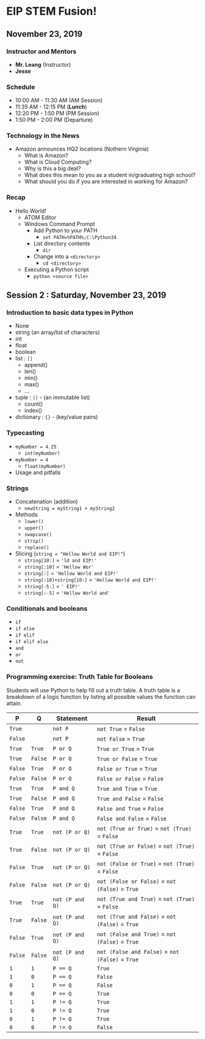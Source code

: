# EIP STEM Fusion!
## November 23, 2019

### Instructor and Mentors

*  **Mr. Leang** (Instructor) 
*  **Jesse**

### Schedule

*  10:00 AM - 11:30 AM (AM Session)
*  11:35 AM - 12:15 PM (**Lunch**)
*  12:20 PM - 1:50 PM (PM Session)
*  1:50 PM - 2:00 PM (Departure)

### Technology in the News

*  Amazon announces HQ2 locations (Nothern Virginia)
    *  What is Amazon?
    *  What is Cloud Computing?
    *  Why is this a big deal?
    *  What does this mean to you as a student in/graduating high school?
    *  What should you do if you are interested in working for Amazon?

### Recap

*  Hello World!
    *  ATOM Editor
    *  Windows Command Prompt
        *  Add Python to your PATH
            *  `set PATH=%PATH%;C:\Python34`
        *  List directory contents
            *  `dir`
        *  Change into a `<directory>`
            *  `cd <directory>`
    *  Executing a Python script
        *  `python <source file>`

## Session 2 : Saturday, November 23, 2019

### Introduction to basic data types in Python

  *  None
  *  string (an array/list of characters)
  *  int
  *  float
  *  boolean
  *  list : `[]`
      *  append()
      *  len()
      *  min()
      *  max()
      *  ...
  *  tuple : `()` - (an immutable list)
      *  count()
      *  index()
  *  dictionary : `{}` - (key/value pairs)

### Typecasting

  *  `myNumber = 4.25`
      *  `int(myNumber)`
  *  `myNumber = 4`
      *  `float(myNumber)`
  *  Usage and pitfalls
  
### Strings

  *  Concatenation (addition)
     *  `newString = myString1 + myString2`
  *  Methods
     *  `lower()`
     *  `upper()`
     *  `swapcase()`
     *  `strip()`
     *  `replace()`
  *  Slicing (`string = "Hellow World and EIP!"`)
     *  `string[10:]` = `'ld and EIP!'`
     *  `string[:10]` = `'Hellow Wor'`
     *  `string[:]` = `'Hellow World and EIP!'`
     *  `string[:10]+string[10:]` = `'Hellow World and EIP!'`
     *  `string[-5:]` = `' EIP!'`
     *  `string[:-5]` = `'Hellow World and'`

### Conditionals and booleans

  *  `if`
  *  `if else`
  *  `if elif`
  *  `if elif else`
  *  `and`
  *  `or`
  *  `not`

### Programming exercise: Truth Table for Booleans

Students will use Python to help fill out a truth table.  A truth table is a breakdown of a logic function by listing all possible values the function can attain.

| P | Q | Statement | Result |
|---|---|-----------|--------|
|`True`||`not P`|`not True` = `False`|
|`False`||`not P`|`not False` = `True`|
|`True`|`True`|`P or Q`|`True or True` = `True`|
|`True`|`False`|`P or Q`|`True or False` = `True`|
|`False`|`True`|`P or Q`|`False or True` = `True`|
|`False`|`False`|`P or Q`|`False or False` = `False`|
|`True`|`True`|`P and Q`|`True and True` = `True`|
|`True`|`False`|`P and Q`|`True and False` = `False`|
|`False`|`True`|`P and Q`|`False and True` = `False`|
|`False`|`False`|`P and Q`|`False and False` = `False`|
|`True`|`True`|`not (P or Q)`|`not (True or True)` = `not (True)` = `False`|
|`True`|`False`|`not (P or Q)`|`not (True or False)` = `not (True)` = `False`|
|`False`|`True`|`not (P or Q)`|`not (False or True)` = `not (True)` = `False`|
|`False`|`False`|`not (P or Q)`|`not (False or False)` = `not (False)` = `True`|
|`True`|`True`|`not (P and Q)`|`not (True and True)` = `not (True)` = `False`|
|`True`|`False`|`not (P and Q)`|`not (True and False)` = `not (False)` = `True`|
|`False`|`True`|`not (P and Q)`|`not (False and True)` = `not (False)` = `True`|
|`False`|`False`|`not (P and Q)`|`not (False and False)` = `not (False)` = `True`|
|`1`|`1`|`P == Q`|`True`|
|`1`|`0`|`P == Q`|`False`|
|`0`|`1`|`P == Q`|`False`|
|`0`|`0`|`P == Q`|`True`|
|`1`|`1`|`P != Q`|`True`|
|`1`|`0`|`P != Q`|`True`|
|`0`|`1`|`P != Q`|`True`|
|`0`|`0`|`P != Q`|`False`|


